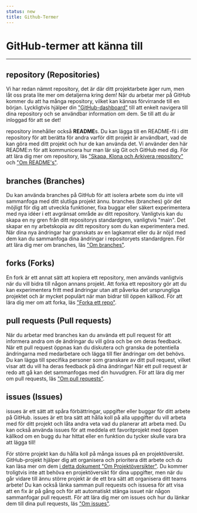 ```yaml
---
status: new
title: Github-Termer
---
```


# GitHub-termer att känna till
---
## repository (Repositories)

Vi har redan nämnt repository, det är där ditt projektarbete äger rum, men låt oss prata lite mer om detaljerna kring dem! När du arbetar mer på GitHub kommer du att ha många repository, vilket kan kännas förvirrande till en början. Lyckligtvis hjälper din ["GitHub-dashboard"](https://docs.github.com/en/github/setting-up-and-managing-your-github-user-account/about-your-personal-dashboard) till att enkelt navigera till dina repository och se användbar information om dem. Se till att du är inloggad för att se det!

repository innehåller också **README**s. Du kan lägga till en README-fil i ditt repository för att berätta för andra varför ditt projekt är användbart, vad de kan göra med ditt projekt och hur de kan använda det. Vi använder den här README:n för att kommunicera hur man lär sig Git och GitHub med dig. För att lära dig mer om repository, läs ["Skapa, Klona och Arkivera repository"](https://docs.github.com/en/github/creating-cloning-and-archiving-repositories/about-repositories) och ["Om README's"](https://docs.github.com/en/github/creating-cloning-and-archiving-repositories/about-readmes).

## branches (Branches)

Du kan använda branches på GitHub för att isolera arbete som du inte vill sammanfoga med ditt slutliga projekt ännu. branches (branches) gör det möjligt för dig att utveckla funktioner, fixa buggar eller säkert experimentera med nya idéer i ett avgränsat område av ditt repository. Vanligtvis kan du skapa en ny gren från ditt repositorys standardgren, vanligtvis "main". Det skapar en ny arbetskopia av ditt repository som du kan experimentera med. När dina nya ändringar har granskats av en lagkamrat eller du är nöjd med dem kan du sammanfoga dina ändringar i repositoryets standardgren. För att lära dig mer om branches, läs ["Om branches"](https://docs.github.com/en/github/collaborating-with-issues-and-pull-requests/about-branches).

## forks (Forks)

En fork är ett annat sätt att kopiera ett repository, men används vanligtvis när du vill bidra till någon annans projekt. Att forka ett repository gör att du kan experimentera fritt med ändringar utan att påverka det ursprungliga projektet och är mycket populärt när man bidrar till öppen källkod. För att lära dig mer om att forka, läs ["Forka ett repo"](https://docs.github.com/en/github/getting-started-with-github/fork-a-repo).

## pull requests (Pull requests)

När du arbetar med branches kan du använda ett pull request för att informera andra om de ändringar du vill göra och be om deras feedback. När ett pull request öppnas kan du diskutera och granska de potentiella ändringarna med medarbetare och lägga till fler ändringar om det behövs. Du kan lägga till specifika personer som granskare av ditt pull request, vilket visar att du vill ha deras feedback på dina ändringar! När ett pull request är redo att gå kan det sammanfogas med din huvudgren. För att lära dig mer om pull requests, läs ["Om pull requests"](https://docs.github.com/en/github/collaborating-with-issues-and-pull-requests/about-pull-requests).

## issues (Issues)

issues är ett sätt att spåra förbättringar, uppgifter eller buggar för ditt arbete på GitHub. issues är ett bra sätt att hålla koll på alla uppgifter du vill arbeta med för ditt projekt och låta andra veta vad du planerar att arbeta med. Du kan också använda issues för att meddela ett favoritprojekt med öppen källkod om en bugg du har hittat eller en funktion du tycker skulle vara bra att lägga till!

För större projekt kan du hålla koll på många issues på en projektöversikt. GitHub-projekt hjälper dig att organisera och prioritera ditt arbete och du kan läsa mer om dem [i detta dokument "Om Projektöversikter"](https://docs.github.com/en/github/managing-your-work-on-github/about-project-boards). Du kommer troligtvis inte att behöva en projektöversikt för dina uppgifter, men när du går vidare till ännu större projekt är de ett bra sätt att organisera ditt teams arbete! Du kan också länka samman pull requests och issuesa för att visa att en fix är på gång och för att automatiskt stänga issuet när någon sammanfogar pull requestt. För att lära dig mer om issues och hur du länkar dem till dina pull requests, läs ["Om issues"](https://docs.github.com/en/github/managing-your-work-on-github/about-issues).
